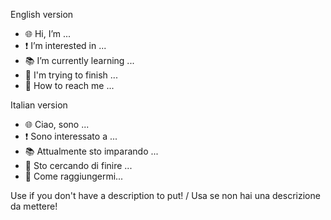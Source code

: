 English version

- 🌐 Hi, I’m ...
- ❗ I’m interested in ...
- 📚 I’m currently learning ...
- 🌴 I'm trying to finish ...
- 🐬 How to reach me ...

Italian version

- 🌐 Ciao, sono ...
- ❗ Sono interessato a ...
- 📚 Attualmente sto imparando ...
- 🌴 Sto cercando di finire ...
- 🐬 Come raggiungermi...

Use if you don't have a description to put! / Usa se non hai una descrizione da mettere!
